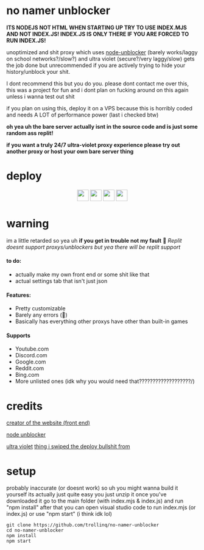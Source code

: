 # no namer unblocker
**ITS NODEJS NOT HTML** 
**WHEN STARTING UP TRY TO USE INDEX.MJS AND NOT INDEX.JS! INDEX.JS IS ONLY THERE IF YOU ARE FORCED TO RUN INDEX.JS!**

unoptimized and shit proxy which uses <a href="https://github.com/nfriedly/node-unblocker">node-unblocker</a> (barely works/laggy on school networks?/slow?) and ultra violet (secure?/very laggy/slow)
gets the job done but unrecommended if you are actively trying to hide your history/unblock your shit.

I dont recommend this but you do you.
please dont contact me over this,
this was a project for fun and i dont plan on fucking around on this again unless i wanna test out shit

if you plan on using this, deploy it on a VPS because this is horribly coded and needs A LOT of performance power (last i checked btw)

**oh yea uh the bare server actually isnt in the source code and is just some random ass replit!**

**if you want a truly 24/7 ultra-violet proxy experience please try out another proxy or host your own bare server thing**

# deploy
<p align="center">
<a href="https://repl.it/github/trollinq/no-namer-unblocker"><img height="30px" src="https://raw.githubusercontent.com/FogNetwork/Tsunami/main/deploy/replit2.svg"><img></a>
<a href="https://glitch.com/edit/#!/import/github/trollinq/no-namer-unblocker"><img height="30px" src="https://raw.githubusercontent.com/FogNetwork/Tsunami/main/deploy/glitch2.svg"><img></a>
<a href="https://railway.app/new/template?template=https://github.com/trollinq/no-namer-unblocker"><img height="30px" src="https://raw.githubusercontent.com/FogNetwork/Tsunami/main/deploy/railway2.svg"><img></a>
<a href="https://app.koyeb.com/deploy?type=git&repository=github.com/trollinq/no-namer-unblocker&branch=main&name=Metallic"><img height="30px" src="https://raw.githubusercontent.com/FogNetwork/Tsunami/main/deploy/koyeb2.svg"><img></a>
</p>

# warning
im a little retarded so yea uh **if you get in trouble not my fault** 🤷
*Replit doesnt support proxys/unblockers but yea there will be replit support*

#### to do:
- actually make my own front end or some shit like that
- actual settings tab that isn't just json

#### Features:
- Pretty customizable
- Barely any errors (:pray:)
- Basically has everything other proxys have other than built-in games

#### Supports
- Youtube.com
- Discord.com
- Google.com
- Reddit.com
- Bing.com
- More unlisted ones (idk why you would need that???????????????????/)

# credits
<div alight = "center">
<a href="https://github.com/pukmajster/bunker">creator of the website (front end)</a>

<a href="https://github.com/nfriedly/node-unblocker">node unblocker</a>

<a href="https://github.com/titaniumnetwork-dev/Ultraviolet/">ultra violet</a>
<a href="https://github.com/Metallic-Web/Metallic/blob/main/README.md">thing i swiped the deploy bullshit from</a>
</div>

# setup
probably inaccurate (or doesnt work) so uh you might wanna build it yourself
its actually just quite easy
you just unzip it once you've downloaded it go to the main folder (with index.mjs & index.js) and run "npm install" after that you can open visual studio code to run index.mjs (or index.js) or use "npm start" (i think idk lol)

```
git clone https://github.com/trollinq/no-namer-unblocker
cd no-namer-unblocker
npm install
npm start
```